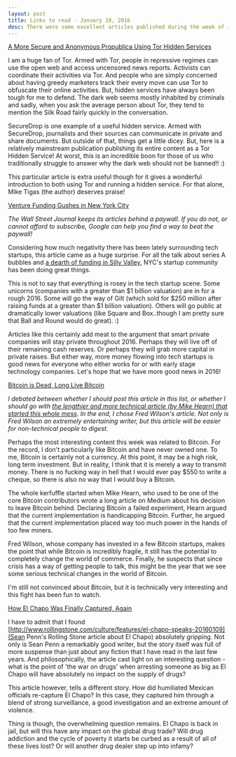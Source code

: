 ```yaml
---
layout: post
title: Links to read - January 19, 2016
desc: There were some excellent articles published during the week of January 12-19.
---
```


[A More Secure and Anonymous Propublica Using Tor Hidden Services](https://www.propublica.org/nerds/item/a-more-secure-and-anonymous-propublica-using-tor-hidden-services)

I am a huge fan of Tor. Armed with Tor, people in repressive regimes can use the open web and access uncensored news reports. Activists can coordinate their activities via Tor. And people who are simply concerned about having greedy marketers track their every move can use Tor to obfuscate their online activities. But, hidden services have always been tough for me to defend. The dark web seems mostly inhabited by criminals and sadly, when you ask the average person about Tor, they tend to mention the Silk Road fairly quickly in the conversation.

SecureDrop is one example of a useful hidden service. Armed with SecureDrop, journalists and their sources can communicate in private and share documents. But outside of that, things get a little dicey. But, here is a relatively mainstream publication publishing its entire content as a Tor Hidden Service! At worst, this is an incredible boon for those of us who traditionally struggle to answer why the dark web should not be banned!! :)

This particular article is extra useful though for it gives a wonderful introduction to both using Tor and running a hidden service. For that alone, Mike Tigas (the author) deserves praise!

[Venture Funding Gushes in New York City](http://www.wsj.com/articles/venture-funding-gushes-in-new-york-city-1452834060)

_The Wall Street Journal keeps its articles behind a paywall. If you do not, or cannot afford to subscribe, Google can help you find a way to beat the paywall!_

Considering how much negativity there has been lately surrounding tech startups, this article came as a huge surprise. For all the talk about series A bubbles and [a dearth of funding in Silly Valley](http://www.usatoday.com/story/tech/2016/01/16/party-over-soaring-tech-valuations-big-funding-rounds/78028176/), NYC's startup community has been doing great things.

This is not to say that everything is rosey in the tech startup scene. Some unicorns (companies with a greater than $1 billion valuation) are in for a rough 2016. Some will go the way of Gilt (which sold for $250 million after raising funds at a greater than $1 billion valuation). Others will go public at dramatically lower valuations (like Square and Box..though I am pretty sure that Ball and Round would do great). :)

Articles like this certainly add meat to the argument that smart private companies will stay private throughout 2016. Perhaps they will live off of their remaining cash reserves. Or perhaps they will grab more capital in private raises. But either way, more money flowing into tech startups is good news for everyone who either works for or with early stage technology companies. Let's hope that we have more good news in 2016!

[Bitcoin is Dead, Long Live Bitcoin](http://avc.com/2016/01/bitcoin-is-dead-long-live-bitcoin/)

_I debated between whether I should post this article in this list, or whether I should go with [the lengthier and more technical article (by Mike Hearn) that started this whole mess](https://medium.com/@octskyward/the-resolution-of-the-bitcoin-experiment-dabb30201f7#.58yl3h2m2). In the end, I chose Fred Wilson's article. Not only is Fred Wilson an extremely entertaining writer, but this article will be easier for non-technical people to digest._

Perhaps the most interesting content this week was related to Bitcoin. For the record, I don't particularly like Bitcoin and have never owned one. To me, Bitcoin is certainly not a currency. At this point, it may be a high risk, long term investment. But in reality, I think that it is merely a way to transmit money. There is no fucking way in hell that I would ever pay $550 to write a cheque, so there is also no way that I would buy a Bitcoin.

The whole kerfuffle started when Mike Hearn, who used to be one of the core Bitcoin contributors wrote a long article on Medium about his decision to leave Bitcoin behind. Declaring Bitcoin a failed experiment, Hearn argued that the current implementation is handicapping Bitcoin. Further, he argued that the current implementation placed way too much power in the hands of too few miners.

Fred Wilson, whose company has invested in a few Bitcoin startups, makes the point that while Bitcoin is incredibly fragile, it still has the potential to completely change the world of commerce. Finally, he suspects that since crisis has a way of getting people to talk, this might be the year that we see some serious technical changes in the world of Bitcoin.

I'm still not convinced about Bitcoin, but it is technically very interesting and this fight has been fun to watch.

[How El Chapo Was Finally Captured, Again](http://www.nytimes.com/2016/01/17/world/americas/mexico-el-chapo-sinaloa-sean-penn.html?_r=0)

I have to admit that I found [http://www.rollingstone.com/culture/features/el-chapo-speaks-20160109](Sean Penn's Rolling Stone article about El Chapo) absolutely gripping. Not only is Sean Penn a remarkably good writer, but the story itself was full of more suspense than just about any fiction that I have read in the last few years. And philosophically, the article cast light on an interesting question - what is the point of 'the war on drugs' when arresting someone as big as El Chapo will have absolutely no impact on the supply of drugs?

This article however, tells a different story. How did humiliated Mexican officials re-capture El Chapo? In this case, they captured him through a blend of strong surveillance, a good investigation and an extreme amount of violence.

Thing is though, the overwhelming question remains. El Chapo is back in jail, but will this have any impact on the global drug trade? Will drug addiction and the cycle of poverty it starts be curbed as a result of all of these lives lost? Or will another drug dealer step up into infamy?
